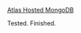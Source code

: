 [Atlas Hosted MongoDB](https://git.generalassemb.ly/SEIR-2-21-23/course-materials/blob/main/unit-2/week-1/d4-ejs-partials-and-mongodb/4.2-atlas-hosted-mongodb.md)

Tested. Finished.


